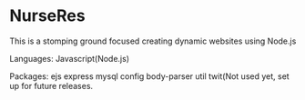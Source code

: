 NurseRes
========

This is a stomping ground focused creating dynamic websites using Node.js


Languages:
Javascript(Node.js)

Packages:
  ejs
  express
  mysql
  config
  body-parser
  util
  twit(Not used yet, set up for future releases. 
